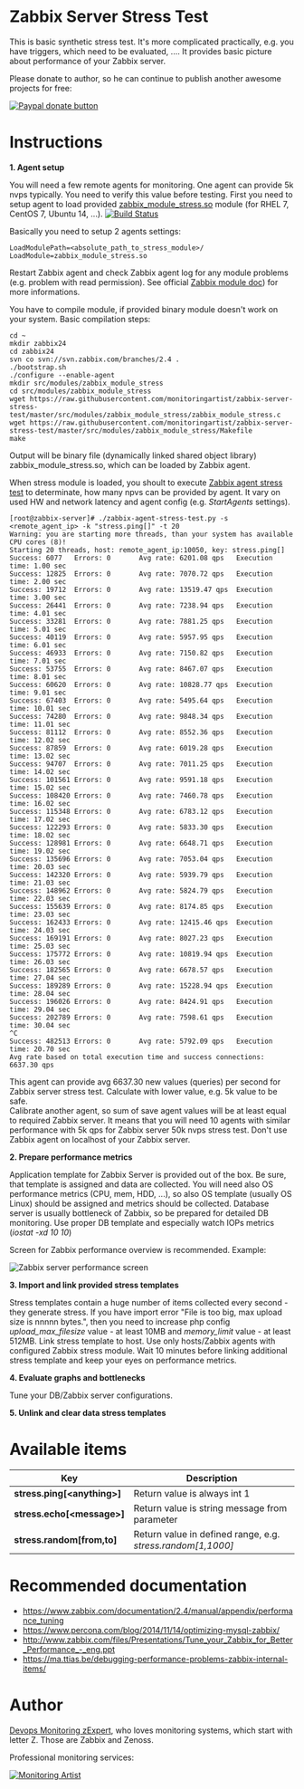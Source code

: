 Zabbix Server Stress Test
=========================

This is basic synthetic stress test. It's more complicated practically, e.g. you have triggers, which need to be evaluated, .... It provides basic picture about performance of your Zabbix server.

Please donate to author, so he can continue to publish another awesome projects for free:

[![Paypal donate button](http://jangaraj.com/img/github-donate-button.png)](https://www.paypal.com/cgi-bin/webscr?cmd=_s-xclick&hosted_button_id=8LB6J222WRUZ4)

Instructions
============

**1. Agent setup**

You will need a few remote agents for monitoring. One agent can provide 5k nvps typically. You need to verify this value before testing.
First you need to setup agent to load provided [zabbix_module_stress.so](https://drone.io/github.com/monitoringartist/zabbix-server-stress-test/files/zabbix24/src/modules/zabbix_module_stress/zabbix_module_stress.so) module (for RHEL 7, CentOS 7, Ubuntu 14, ...).
[![Build Status](https://drone.io/github.com/monitoringartist/zabbix-server-stress-test/status.png)](https://drone.io/github.com/monitoringartist/zabbix-server-stress-test/latest)<br>

Basically you need to setup 2 agents settings:

```
LoadModulePath=<absolute_path_to_stress_module>/
LoadModule=zabbix_module_stress.so
``` 

Restart Zabbix agent and check Zabbix agent log for any module problems (e.g. problem with read permission).
See official [Zabbix module doc](https://www.zabbix.com/documentation/2.4/manual/config/items/loadablemodules)) for more informations.

You have to compile module, if provided binary module doesn't work on your system.
Basic compilation steps:

    cd ~
    mkdir zabbix24
    cd zabbix24
    svn co svn://svn.zabbix.com/branches/2.4 .
    ./bootstrap.sh
    ./configure --enable-agent
    mkdir src/modules/zabbix_module_stress
    cd src/modules/zabbix_module_stress
    wget https://raw.githubusercontent.com/monitoringartist/zabbix-server-stress-test/master/src/modules/zabbix_module_stress/zabbix_module_stress.c
    wget https://raw.githubusercontent.com/monitoringartist/zabbix-server-stress-test/master/src/modules/zabbix_module_stress/Makefile
    make

Output will be binary file (dynamically linked shared object library) zabbix_module_stress.so, which can be loaded by Zabbix agent.

When stress module is loaded, you shoult to execute [Zabbix agent stress test](https://github.com/monitoringartist/zabbix-agent-stress-test) to determinate, 
how many npvs can be provided by agent. It vary on used HW and network latency and agent config (e.g. *StartAgents* settings).  

```
[root@zabbix-server]# ./zabbix-agent-stress-test.py -s <remote_agent_ip> -k "stress.ping[]" -t 20
Warning: you are starting more threads, than your system has available CPU cores (8)!
Starting 20 threads, host: remote_agent_ip:10050, key: stress.ping[]
Success: 6077   Errors: 0       Avg rate: 6201.08 qps   Execution time: 1.00 sec
Success: 12825  Errors: 0       Avg rate: 7070.72 qps   Execution time: 2.00 sec
Success: 19712  Errors: 0       Avg rate: 13519.47 qps  Execution time: 3.00 sec
Success: 26441  Errors: 0       Avg rate: 7238.94 qps   Execution time: 4.01 sec
Success: 33281  Errors: 0       Avg rate: 7881.25 qps   Execution time: 5.01 sec
Success: 40119  Errors: 0       Avg rate: 5957.95 qps   Execution time: 6.01 sec
Success: 46933  Errors: 0       Avg rate: 7150.82 qps   Execution time: 7.01 sec
Success: 53755  Errors: 0       Avg rate: 8467.07 qps   Execution time: 8.01 sec
Success: 60620  Errors: 0       Avg rate: 10828.77 qps  Execution time: 9.01 sec
Success: 67403  Errors: 0       Avg rate: 5495.64 qps   Execution time: 10.01 sec
Success: 74280  Errors: 0       Avg rate: 9848.34 qps   Execution time: 11.01 sec
Success: 81112  Errors: 0       Avg rate: 8552.36 qps   Execution time: 12.02 sec
Success: 87859  Errors: 0       Avg rate: 6019.28 qps   Execution time: 13.02 sec
Success: 94707  Errors: 0       Avg rate: 7011.25 qps   Execution time: 14.02 sec
Success: 101561 Errors: 0       Avg rate: 9591.18 qps   Execution time: 15.02 sec
Success: 108420 Errors: 0       Avg rate: 7460.78 qps   Execution time: 16.02 sec
Success: 115348 Errors: 0       Avg rate: 6783.12 qps   Execution time: 17.02 sec
Success: 122293 Errors: 0       Avg rate: 5833.30 qps   Execution time: 18.02 sec
Success: 128981 Errors: 0       Avg rate: 6648.71 qps   Execution time: 19.02 sec
Success: 135696 Errors: 0       Avg rate: 7053.04 qps   Execution time: 20.03 sec
Success: 142320 Errors: 0       Avg rate: 5939.79 qps   Execution time: 21.03 sec
Success: 148962 Errors: 0       Avg rate: 5824.79 qps   Execution time: 22.03 sec
Success: 155639 Errors: 0       Avg rate: 8174.85 qps   Execution time: 23.03 sec
Success: 162433 Errors: 0       Avg rate: 12415.46 qps  Execution time: 24.03 sec
Success: 169191 Errors: 0       Avg rate: 8027.23 qps   Execution time: 25.03 sec
Success: 175772 Errors: 0       Avg rate: 10819.94 qps  Execution time: 26.03 sec
Success: 182565 Errors: 0       Avg rate: 6678.57 qps   Execution time: 27.04 sec
Success: 189289 Errors: 0       Avg rate: 15228.94 qps  Execution time: 28.04 sec
Success: 196026 Errors: 0       Avg rate: 8424.91 qps   Execution time: 29.04 sec
Success: 202789 Errors: 0       Avg rate: 7598.61 qps   Execution time: 30.04 sec
^C
Success: 482513 Errors: 0       Avg rate: 5792.09 qps   Execution time: 20.70 sec
Avg rate based on total execution time and success connections: 6637.30 qps
```

This agent can provide avg 6637.30 new values (queries) per second for Zabbix server stress test. Calculate with lower value, e.g. 5k value to be safe.  
Calibrate another agent, so sum of save agent values will be at least equal to required Zabbix server. It means that you will need 10 agents with similar performance with 5k qps 
for Zabbix server 50k nvps stress test. Don't use Zabbix agent on localhost of your Zabbix server.

**2. Prepare performance metrics**

Application template for Zabbix Server is provided out of the box. Be sure, that template is assigned and data are collected. 
You will need also OS performance metrics (CPU, mem, HDD, ...), so also OS template (usually OS Linux) 
should be assigned and metrics should be collected. Database server is usually bottleneck of Zabbix, 
so be prepared for detailed DB monitoring. Use proper DB template and especially watch IOPs metrics (*iostat -xd 10 10*)

Screen for Zabbix performance overview is recommended. Example:

![Zabbix server performance screen](https://raw.githubusercontent.com/monitoringartist/zabbix-server-stress-test/master/doc/zabbix-server-screen.png)

**3. Import and link provided stress templates**

Stress templates contain a huge number of items collected every second - they generate stress. 
If you have import error "File is too big, max upload size is nnnnn bytes.", then you need to increase php config *upload_max_filesize* value - at least 10MB and *memory_limit* value - at least 512MB.
Link stress template to host. Use only hosts/Zabbix agents with configured Zabbix stress module. 
Wait 10 minutes before linking additional stress template and keep your eyes on performance metrics.

**4. Evaluate graphs and bottlenecks**

Tune your DB/Zabbix server configurations.

**5. Unlink and clear data stress templates**  

Available items
===============

| Key | Description |
| --- | ----------- |
| **stress.ping[\<anything\>]** | Return value is always int 1 |  
| **stress.echo[\<message\>]**  | Return value is string message from parameter |
| **stress.random[from,to]**  | Return value in defined range, e.g. *stress.random[1,1000]* | 

Recommended documentation
=========================

- https://www.zabbix.com/documentation/2.4/manual/appendix/performance_tuning
- https://www.percona.com/blog/2014/11/14/optimizing-mysql-zabbix/
- http://www.zabbix.com/files/Presentations/Tune_your_Zabbix_for_Better_Performance_-_eng.ppt
- https://ma.ttias.be/debugging-performance-problems-zabbix-internal-items/

Author
======

[Devops Monitoring zExpert](http://www.jangaraj.com), who loves monitoring systems, which start with letter Z. Those are Zabbix and Zenoss.

Professional monitoring services:

[![Monitoring Artist](http://monitoringartist.com/img/github-monitoring-artist-logo.jpg)](http://www.monitoringartist.com)